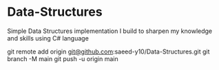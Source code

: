 # Data-Structures
Simple Data Structures implementation I build to sharpen my knowledge and skills using C# language

git remote add origin git@github.com:saeed-y10/Data-Structures.git
git branch -M main
git push -u origin main
